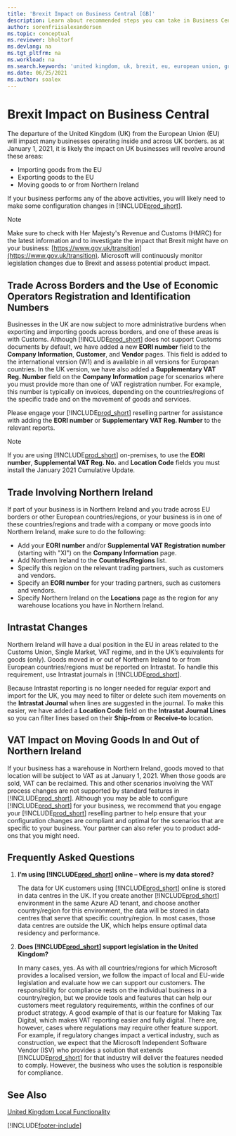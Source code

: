 ```yaml
---
title: 'Brexit Impact on Business Central [GB]'
description: Learn about recommended steps you can take in Business Central to help manage the impact of the United Kingdom leaving the European Union.
author: sorenfriisalexandersen
ms.topic: conceptual
ms.reviewer: bholtorf
ms.devlang: na
ms.tgt_pltfrm: na
ms.workload: na
ms.search.keywords: 'united kingdom, uk, brexit, eu, european union, great britain, northern ireland'
ms.date: 06/25/2021
ms.author: soalex
---
```

# <a name="brexit-impact-on-business-central"></a>Brexit Impact on Business Central

The departure of the United Kingdom (UK) from the European Union (EU) will impact many businesses operating inside and across UK borders. as at January 1, 2021, it is likely the impact on UK businesses will revolve around these areas:

* Importing goods from the EU
* Exporting goods to the EU
* Moving goods to or from Northern Ireland

If your business performs any of the above activities, you will likely need to make some configuration changes in [!INCLUDE[prod_short](../../includes/prod_short.md)].

> [!NOTE]  
>  Make sure to check with Her Majesty's Revenue and Customs (HMRC) for the latest information and to investigate the impact that Brexit might have on your business: [https://www.gov.uk/transition](https://www.gov.uk/transition). Microsoft will continuously monitor legislation changes due to Brexit and assess potential product impact.   


## <a name="trade-across-borders-and-the-use-of-economic-operators-registration-and-identification-numbers"></a>Trade Across Borders and the Use of Economic Operators Registration and Identification Numbers
Businesses in the UK are now subject to more administrative burdens when exporting and importing goods across borders, and one of these areas is with Customs. Although [!INCLUDE[prod_short](../../includes/prod_short.md)] does not support Customs documents by default, we have added a new **EORI number** field to the **Company Information**, **Customer**, and **Vendor** pages. This field is added to the international version (W1) and is available in all versions for European countries. In the UK version, we have also added a **Supplementary VAT Reg. Number** field on the **Company Information** page for scenarios where you must provide more than one of VAT registration number. For example, this number is typically on invoices, depending on the countries/regions of the specific trade and on the movement of goods and services.

Please engage your [!INCLUDE[prod_short](../../includes/prod_short.md)] reselling partner for assistance with adding the **EORI number** or **Supplementary VAT Reg. Number** to the relevant reports.  

> [!NOTE]  
>  If you are using [!INCLUDE[prod_short](../../includes/prod_short.md)] on-premises, to use the **EORI number**, **Supplemental VAT Reg. No.** and **Location Code** fields you must install the January 2021 Cumulative Update.   

## <a name="trade-involving-northern-ireland"></a>Trade Involving Northern Ireland
If part of your business is in Northern Ireland and you trade across EU borders or other European countries/regions, or your business is in one of these countries/regions and trade with a company or move goods into Northern Ireland, make sure to do the following:

* Add your **EORI number** and/or **Supplemental VAT Registration number** (starting with "XI") on the **Company Information** page.
* Add Northern Ireland to the **Countries/Regions** list.
* Specify this region on the relevant trading partners, such as customers and vendors.
* Specify an **EORI number** for your trading partners, such as customers and vendors.
* Specify Northern Ireland on the **Locations** page as the region for any warehouse locations you have in Northern Ireland.  

## <a name="intrastat-changes"></a>Intrastat Changes
Northern Ireland will have a dual position in the EU in areas related to the Customs Union, Single Market, VAT regime, and in the UK’s equivalents for goods (only). Goods moved in or out of Northern Ireland to or from European countries/regions must be reported on Intrastat. To handle this requirement, use Intrastat journals in [!INCLUDE[prod_short](../../includes/prod_short.md)]. 

Because Intrastat reporting is no longer needed for regular export and import for the UK, you may need to filter or delete such item movements on the **Intrastat Journal** when lines are suggested in the journal. To make this easier, we have added a **Location Code** field on the **Intrastat Journal Lines** so you can filter lines based on their **Ship-from** or **Receive-to** location. 

## <a name="vat-impact-on-moving-goods-in-and-out-of-northern-ireland"></a>VAT Impact on Moving Goods In and Out of Northern Ireland
If your business has a warehouse in Northern Ireland, goods moved to that location will be subject to VAT as at January 1, 2021. When those goods are sold, VAT can be reclaimed. This and other scenarios involving the VAT process changes are not supported by standard features in [!INCLUDE[prod_short](../../includes/prod_short.md)]. Although you may be able to configure [!INCLUDE[prod_short](../../includes/prod_short.md)] for your business, we recommend that you engage your [!INCLUDE[prod_short](../../includes/prod_short.md)] reselling partner to help ensure that your configuration changes are compliant and optimal for the scenarios that are specific to your business. Your partner can also refer you to product add-ons that you might need. 

## <a name="frequently-asked-questions"></a>Frequently Asked Questions

1. **I’m using [!INCLUDE[prod_short](../../includes/prod_short.md)] online – where is my data stored?**

    The data for UK customers using [!INCLUDE[prod_short](../../includes/prod_short.md)] online is stored in data centres in the UK. If you create another [!INCLUDE[prod_short](../../includes/prod_short.md)] environment in the same Azure AD tenant, and choose another country/region for this environment, the data will be stored in data centres that serve that specific country/region. In most cases, those data centres are outside the UK, which helps ensure optimal data residency and performance.

2. **Does [!INCLUDE[prod_short](../../includes/prod_short.md)] support legislation in the United Kingdom?**

    In many cases, yes. As with all countries/regions for which Microsoft provides a localised version, we follow the impact of local and EU-wide legislation and evaluate how we can support our customers. The responsibility for compliance rests on the individual business in a country/region, but we provide tools and features that can help our customers meet regulatory requirements, within the confines of our product strategy. A good example of that is our feature for Making Tax Digital, which makes VAT reporting easier and fully digital. There are, however, cases where regulations may require other feature support. For example, if regulatory changes impact a vertical industry, such as construction, we expect that the Microsoft Independent Software Vendor (ISV) who provides a solution that extends [!INCLUDE[prod_short](../../includes/prod_short.md)] for that industry will deliver the features needed to comply. However, the business who uses the solution is responsible for compliance.

## <a name="see-also"></a>See Also

[United Kingdom Local Functionality](united-kingdom-local-functionality.md)  


[!INCLUDE[footer-include](../../includes/footer-banner.md)]

